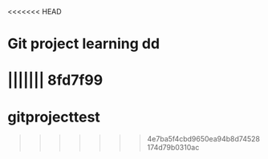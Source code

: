 <<<<<<< HEAD
# Git project learning dd
||||||| 8fd7f99
=======
# gitprojecttest
>>>>>>> 4e7ba5f4cbd9650ea94b8d74528174d79b0310ac
